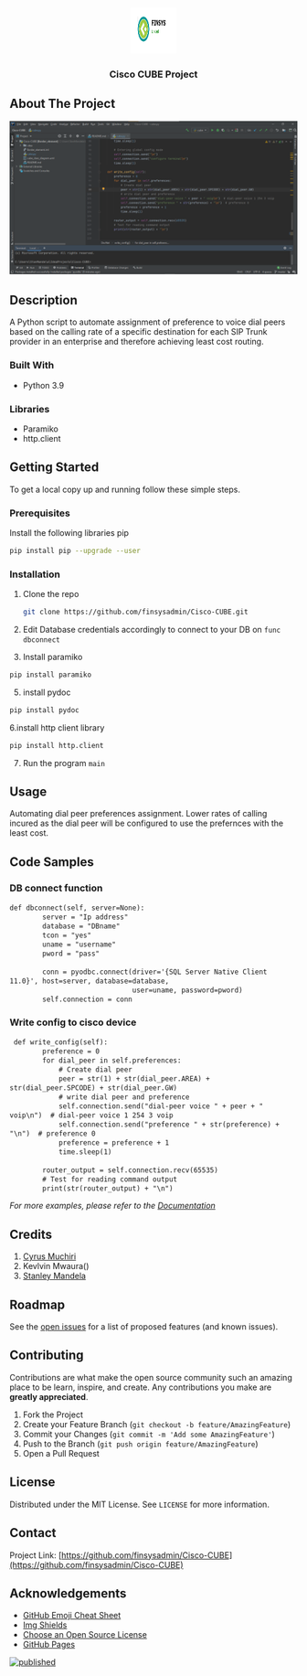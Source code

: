 
<!-- [![Contributors][contributors-shield]][contributors-url]
[![Forks][forks-shield]][forks-url]
[![Stargazers][stars-shield]][stars-url]
[![Issues][issues-shield]][issues-url]
[![MIT License][license-shield]][license-url]
[![LinkedIn][linkedin-shield]][linkedin-url]
 -->


<!-- PROJECT LOGO -->
<br />
<p align="center">
  <a href="https://github.com/othneildrew/Best-README-Template">
    <img src="images/logo.png" alt="Logo" width="80" height="80">
  </a>


  <h3 align="center">Cisco CUBE Project</h3>



 




<!-- ABOUT THE PROJECT -->
## About The Project

[![Product Name Screen Shot][product-screenshot]](https://github.com/finsysadmin/Cisco-CUBE/blob/stanWork/.images/intellij.png)

## Description

A Python script to automate assignment of preference to voice dial peers based on the calling rate of a specific destination for each SIP Trunk provider in an enterprise and therefore achieving least cost routing.


### Built With

* Python 3.9

### Libraries
* Paramiko
* http.client



<!-- GETTING STARTED -->
## Getting Started

To get a local copy up and running follow these simple steps.

### Prerequisites

Install the following libraries 
 pip 
  ```sh
 pip install pip --upgrade --user
  ```


### Installation

1. Clone the repo
   ```sh
   git clone https://github.com/finsysadmin/Cisco-CUBE.git
   ```
3. Edit Database credentials accordingly to connect to your DB on `func` `dbconnect`

4. Install paramiko 
```sh
pip install paramiko
```
5. install pydoc
```sh
pip install pydoc
```
6.install http client library
```py
pip install http.client
```

7.  Run the program `main`

<!-- USAGE EXAMPLES -->
## Usage

Automating dial peer  preferences assignment. Lower rates of calling incured as the dial peer will be configured to use the prefernces with the least cost. 

## Code Samples
### DB connect function

```
def dbconnect(self, server=None):
        server = "Ip address"
        database = "DBname"
        tcon = "yes"
        uname = "username"
        pword = "pass"

        conn = pyodbc.connect(driver='{SQL Server Native Client 11.0}', host=server, database=database,
                              user=uname, password=pword)
        self.connection = conn
```
### Write config to cisco device
```
 def write_config(self):
        preference = 0
        for dial_peer in self.preferences:
            # Create dial peer
            peer = str(1) + str(dial_peer.AREA) + str(dial_peer.SPCODE) + str(dial_peer.GW)
            # write dial peer and preference
            self.connection.send("dial-peer voice " + peer + " voip\n")  # dial-peer voice 1 254 3 voip
            self.connection.send("preference " + str(preference) + "\n")  # preference 0
            preference = preference + 1
            time.sleep(1)

        router_output = self.connection.recv(65535)
        # Test for reading command output
        print(str(router_output) + "\n")
 ```
_For more examples, please refer to the [Documentation](https://example.com)_

## Credits
1. [Cyrus Muchiri](https://github.com/CyrusFinsysGroup) 
2. Kevlvin Mwaura()
3. [Stanley Mandela](https://github.com/StanMandela)

<!-- ROADMAP -->
## Roadmap

See the [open issues](https://github.com/finsysadmin/Cisco-CUBE/issues) for a list of proposed features (and known issues).



<!-- CONTRIBUTING -->
## Contributing

Contributions are what make the open source community such an amazing place to be learn, inspire, and create. Any contributions you make are **greatly appreciated**.

1. Fork the Project
2. Create your Feature Branch (`git checkout -b feature/AmazingFeature`)
3. Commit your Changes (`git commit -m 'Add some AmazingFeature'`)
4. Push to the Branch (`git push origin feature/AmazingFeature`)
5. Open a Pull Request



<!-- LICENSE -->
## License

Distributed under the MIT License. See `LICENSE` for more information.



<!-- CONTACT -->
## Contact


Project Link: [https://github.com/finsysadmin/Cisco-CUBE](https://github.com/finsysadmin/Cisco-CUBE)



<!-- ACKNOWLEDGEMENTS -->
## Acknowledgements
* [GitHub Emoji Cheat Sheet](https://www.webpagefx.com/tools/emoji-cheat-sheet)
* [Img Shields](https://shields.io)
* [Choose an Open Source License](https://choosealicense.com)
* [GitHub Pages](https://pages.github.com)






<!-- MARKDOWN LINKS & IMAGES -->
<!-- https://www.markdownguide.org/basic-syntax/#reference-style-links -->
[contributors-url]: https://github.com/finsysadmin/Cisco-CUBE/graphs/contributors
[forks-shield]: https://img.shields.io/github/forks/othneildrew/Best-README-Template.svg?style=for-the-badge
[forks-url]: https://github.com/finsysadmin/Cisco-CUBE/network/members
[stars-shield]: https://img.shields.io/github/stars/othneildrew/Best-README-Template.svg?style=for-the-badge
[stars-url]: https://github.com/othneildrew/Best-README-Template/stargazers
[issues-shield]: https://img.shields.io/github/issues/othneildrew/Best-README-Template.svg?style=for-the-badge
[issues-url]: https://github.com/othneildrew/Best-README-Template/issues
[license-shield]: https://img.shields.io/github/license/othneildrew/Best-README-Template.svg?style=for-the-badge
[license-url]: https://github.com/othneildrew/Best-README-Template/blob/master/LICENSE.txt
[linkedin-shield]: https://img.shields.io/badge/-LinkedIn-black.svg?style=for-the-badge&logo=linkedin&colorB=555
[linkedin-url]: https://linkedin.com/in/othneildrew
[product-screenshot]: images/intellij.png

[![published](https://static.production.devnetcloud.com/codeexchange/assets/images/devnet-published.svg)](https://developer.cisco.com/codeexchange/github/repo/finsysadmin/Cisco-CUBE)
